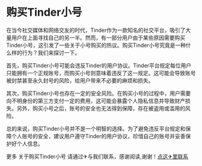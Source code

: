 # 购买Tinder小号

在当今社交媒体和网络交友的时代，Tinder作为一款知名的社交平台，吸引了大量用户在上面寻找自己的另一半。然而，有一部分用户由于某些原因需要购买Tinder小号，这引发了一些关于小号购买的热议。购买Tinder小号究竟是一种什么样的行为？我们来探讨一下。

首先，购买Tinder小号可能会违反Tinder的用户协议。Tinder平台规定每位用户只能拥有一个正规账号，而购买小号则意味着违反了这一规定。这可能会导致账号被封禁甚至永久封号的风险，给用户带来不必要的麻烦和损失。

其次，购买Tinder小号也存在一定的安全风险。在购买小号的过程中，用户需要向不明身份的第三方支付一定的费用，这可能会暴露个人隐私信息并导致财产损失。另外，购买小号之后，账号的安全也无法得到保障，存在被盗用或滥用的风险。

总的来说，购买Tinder小号并不是一个明智的选择。为了避免违反平台规定和保障个人账号的安全，建议用户遵守Tinder的用户协议，珍惜自己的账号并妥善保护好个人信息。

更多 关于购买Tinder小号 请通过✈与我们联系，感谢阅读,谢谢！[点这✈里联系](https://gg.k02.cc)